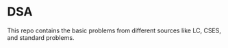 # DSA
This repo contains the basic problems from different sources like LC, CSES, and standard problems.
